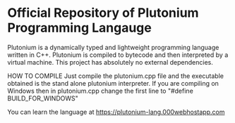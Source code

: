 # Official Repository of Plutonium Programming Langauge

Plutonium is a dynamically typed and lightweight programming language written in C++. Plutonium is compiled to bytecode and then interpreted by a virtual machine. This project has absolutely no external dependencies.

HOW TO COMPILE
 Just compile the plutonium.cpp file and the executable obtained is the stand alone plutonium interpreter.
 If you are compiling on Windows then in plutonium.cpp change the first line to "#define BUILD_FOR_WINDOWS"

You can learn the language at https://plutonium-lang.000webhostapp.com
